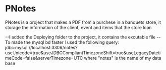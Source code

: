 # PNotes
PNotes is a project that makes a PDF from a purchese in a banquets store, it storage the information of the client, event and items that the store loan

--I added the Deploying folder to the project, it contains the excutable file
--To made the mysql bd faster I used the following query:
jdbc:mysql://localhost:3306/notes?useUnicode=true&useJDBCCompliantTimezoneShift=true&useLegacyDatetimeCode=false&serverTimezone=UTC
where "notes" is the name of my data base